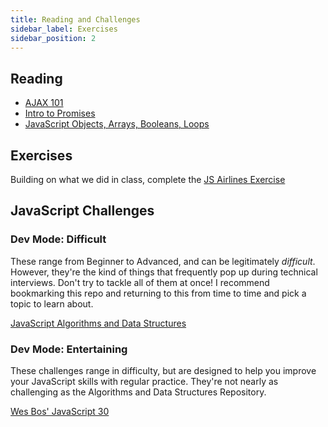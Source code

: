 ```yaml
---
title: Reading and Challenges
sidebar_label: Exercises
sidebar_position: 2
---
```


## Reading

- [AJAX 101](/docs/lessons/building-interactive-uis/ajax-101/)
- [Intro to Promises](/docs/lessons/building-interactive-uis/intro-to-promises/)
- [JavaScript Objects, Arrays, Booleans, Loops](/docs/lessons/solving-problems-using-code-js/objects-loops/)

## Exercises

Building on what we did in class, complete the [JS Airlines Exercise](/docs/exercises/js-airlines/)

## JavaScript Challenges

### Dev Mode: Difficult

These range from Beginner to Advanced, and can be legitimately _difficult_. However, they're the kind of things that frequently pop up during technical interviews.
Don't try to tackle all of them at once!  I recommend bookmarking this repo and returning to this from time to time and pick a topic to learn about.

[JavaScript Algorithms and Data Structures](https://github.com/trekhleb/javascript-algorithms)

### Dev Mode: Entertaining

These challenges range in difficulty, but are designed to help you improve your JavaScript skills with regular practice. They're not nearly as challenging as the Algorithms and Data Structures Repository.

[Wes Bos' JavaScript 30](https://javascript30.com/)
